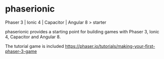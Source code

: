 # phaserionic
Phaser 3 | Ionic 4 | Capacitor | Angular 8 > starter

phaserionic provides a starting point for building games with Phaser 3, Ionic 4, Capacitor and Angular 8.

The tutorial game is included https://phaser.io/tutorials/making-your-first-phaser-3-game